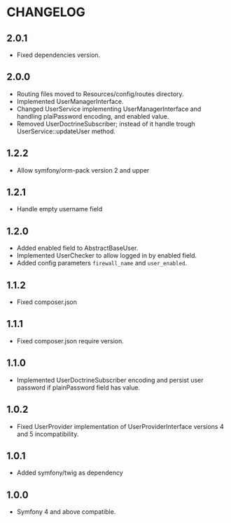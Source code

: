 # CHANGELOG


2.0.1
-----
* Fixed dependencies version.

2.0.0
-----

* Routing files moved to Resources/config/routes directory.
* Implemented UserManagerInterface.
* Changed UserService implementing UserManagerInterface and handling plaiPassword encoding, and enabled value. 
* Removed UserDoctrineSubscriber; instead of it handle trough UserService::updateUser method.

1.2.2
-----
* Allow symfony/orm-pack version 2 and upper 

1.2.1
-----
* Handle empty username field

1.2.0
-----
* Added enabled field to AbstractBaseUser.
* Implemented UserChecker to allow logged in by enabled field.
* Added config parameters `firewall_name` and `user_enabled`.

1.1.2
-----
* Fixed composer.json

1.1.1
-----
* Fixed composer.json require version.

1.1.0
-----
* Implemented UserDoctrineSubscriber encoding and persist user password if plainPassword field has value.

1.0.2
-----
* Fixed UserProvider implementation of UserProviderInterface versions 4 and 5 incompatibility.

1.0.1
-----
* Added symfony/twig as dependency

1.0.0
-----
* Symfony 4 and above compatible. 
